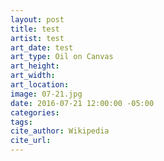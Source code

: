 ```yaml
---
layout: post
title: test
artist: test
art_date: test
art_type: Oil on Canvas
art_height: 
art_width: 
art_location:
image: 07-21.jpg
date: 2016-07-21 12:00:00 -05:00
categories:
tags:
cite_author: Wikipedia
cite_url:
---
```

